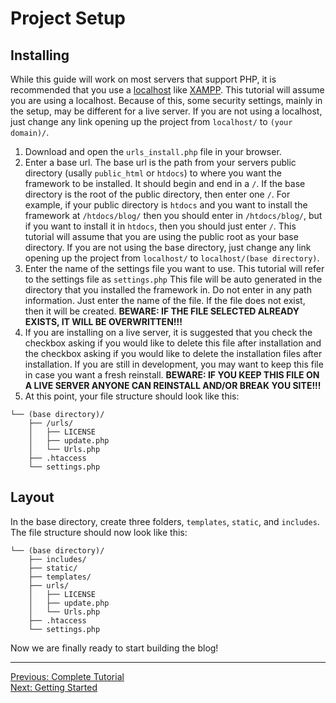 # Project Setup
## Installing
While this guide will work on most servers that support PHP, it is recommended that you use a [localhost](https://en.wikipedia.org/wiki/Localhost) like [XAMPP](https://www.apachefriends.org/). This tutorial will assume you are using a localhost. Because of this, some security settings, mainly in the setup, may be different for a live server. If you are not using a localhost, just change any link opening up the project from `localhost/` to `(your domain)/`.
1. Download and open the `urls_install.php` file in your browser.
2. Enter a base url. The base url is the path from your servers public directory (usally `public_html` or `htdocs`) to where you want the framework to be installed. It should begin and end in a `/`. If the base directory is the root of the public directory, then enter one `/`. For example, if your public directory is `htdocs` and you want to install the framework at `/htdocs/blog/` then you should enter in `/htdocs/blog/`, but if you want to install it in `htdocs`, then you should just enter `/`. This tutorial will assume that you are using the public root as your base directory. If you are not using the base directory, just change any link opening up the project from `localhost/` to `localhost/(base directory)`.
3. Enter the name of the settings file you want to use. This tutorial will refer to the settings file as `settings.php` This file will be auto generated in the directory that you installed the framework in. Do not enter in any path information. Just enter the name of the file. If the file does not exist, then it will be created. **BEWARE: IF THE FILE SELECTED ALREADY EXISTS, IT WILL BE OVERWRITTEN!!!**
4. If you are installing on a live server, it is suggested that you check the checkbox asking if you would like to delete this file after installation and the checkbox asking if you would like to delete the installation files after installation. If you are still in development, you may want to keep this file in case you want a fresh reinstall. **BEWARE: IF YOU KEEP THIS FILE ON A LIVE SERVER ANYONE CAN REINSTALL AND/OR BREAK YOU SITE!!!**
5. At this point, your file structure should look like this:
```
└── (base directory)/
    ├── /urls/
    │   ├── LICENSE
    │   ├── update.php
    │   └── Urls.php
    ├── .htaccess
    └── settings.php
```

## Layout
In the base directory, create three folders, `templates`, `static`, and `includes`. The file structure should now look like this:
```
└── (base directory)/
    ├── includes/
    ├── static/
    ├── templates/
    ├── urls/
    │   ├── LICENSE
    │   ├── update.php
    │   └── Urls.php
    ├── .htaccess
    └── settings.php
```
Now we are finally ready to start building the blog!
___
[Previous: Complete Tutorial](COMPLETE_TUTORIAL.md)  
[Next: Getting Started](getting_started.md)
